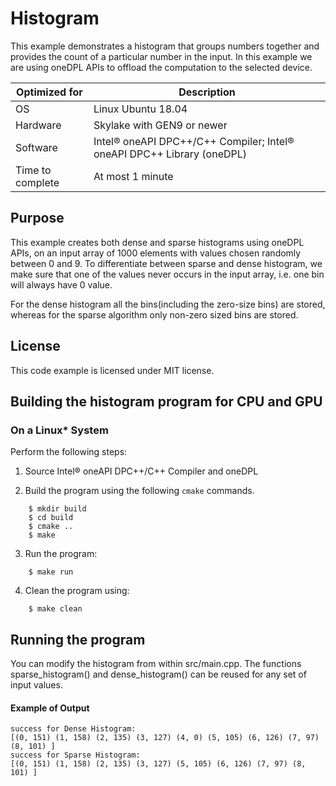 # Histogram

This example demonstrates a histogram that groups numbers together and provides the count of a particular number in the input.
In this example we are using oneDPL APIs to offload the computation to the selected device.

| Optimized for                   | Description                                                                    |
|---------------------------------|--------------------------------------------------------------------------------|
| OS                              | Linux Ubuntu 18.04                                                             |
| Hardware                        | Skylake with GEN9 or newer                                                     |
| Software                        | Intel&reg; oneAPI DPC++/C++ Compiler; Intel&reg; oneAPI DPC++ Library (oneDPL) |
| Time to complete                | At most 1 minute                                                               |

## Purpose
This example creates both dense and sparse histograms using oneDPL APIs, on an input array of 1000 elements with values chosen randomly between 0 and 9.
To differentiate between sparse and dense histogram, we make sure that one of the values never occurs in the input array, i.e. one bin will always have 0 value.

For the dense histogram all the bins(including the zero-size bins) are stored, whereas for the sparse algorithm only non-zero sized bins are stored.

## License

This code example is licensed under MIT license.

## Building the histogram program for CPU and GPU

### On a Linux* System
Perform the following steps:

1. Source Intel&reg; oneAPI DPC++/C++ Compiler and oneDPL

2. Build the program using the following `cmake` commands.
```
    $ mkdir build
    $ cd build
    $ cmake ..
    $ make
```

3. Run the program:
```
    $ make run
```

4. Clean the program using:
```
    $ make clean
```

## Running the program

You can modify the histogram from within src/main.cpp. The functions sparse_histogram() and dense_histogram() can be reused for any set of input values.

#### Example of Output

```
success for Dense Histogram:
[(0, 151) (1, 158) (2, 135) (3, 127) (4, 0) (5, 105) (6, 126) (7, 97) (8, 101) ]
success for Sparse Histogram:
[(0, 151) (1, 158) (2, 135) (3, 127) (5, 105) (6, 126) (7, 97) (8, 101) ]
```
